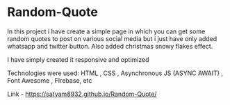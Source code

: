 # Random-Quote
In this project i have create a simple page in which you can get some random quotes to post on various social media but i just have only added whatsapp and twitter button.
Also added christmas snowy flakes effect.

I have simply created it responsive and optimized

Technologies were used:
HTML , CSS , Asynchronous JS (ASYNC AWAIT) , Font Awesome , FIrebase, etc

Link - https://satyam8932.github.io/Random-Quote/
